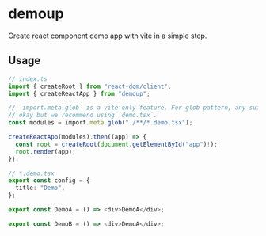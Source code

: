 # demoup

Create react component demo app with vite in a simple step.

## Usage

```ts
// index.ts
import { createRoot } from "react-dom/client";
import { createReactApp } from "demoup";

// `import.meta.glob` is a vite-only feature. For glob pattern, any suffix is
// okay but we recommend using `demo.tsx`.
const modules = import.meta.glob("./**/*.demo.tsx");

createReactApp(modules).then((app) => {
  const root = createRoot(document.getElementById("app")!);
  root.render(app);
});
```

```ts
// *.demo.tsx
export const config = {
  title: "Demo",
};

export const DemoA = () => <div>DemoA</div>;

export const DemoB = () => <div>DemoA</div>;
```
